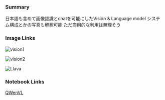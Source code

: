 ### Summary
日本語も含めて画像認識とchatを可能にしたVision & Language model
システム構成とかの写真も解釈可能
ただ商用的な利用は無理そう

### Image Links
![vision1](https://storage.googleapis.com/zenn-user-upload/0492319204cb-20231009.png)

![vision2](https://storage.googleapis.com/zenn-user-upload/607d14d4c27b-20231009.png)

![Llava](https://assets.st-note.com/production/uploads/images/116689560/rectangle_large_type_2_334b0822450bd549a7a22dce48073cdd.png)

### Notebook Links
[QWenVL](https://colab.research.google.com/drive/1fx7XR_iFiDvrAicXYiW8hiU1DxL8axj_?hl=ja#scrollTo=U1JsUZTaL0pw)

